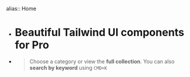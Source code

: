 alias:: Home

- # Beautiful Tailwind  UI components for Pro
- > Choose a category or view the **full collection**. You can also **search by keyword** using `CMD+K`
